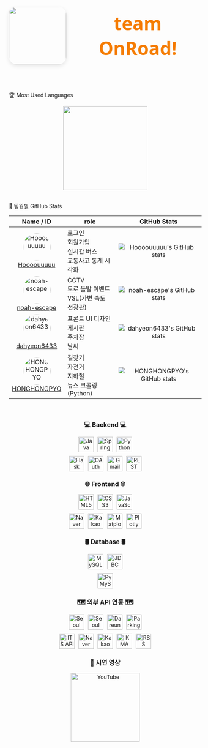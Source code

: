 <div align="center" style="display: flex; align-items: center; justify-content: center; gap: 20px; margin-bottom: 40px;">
  <img src="https://github.com/user-attachments/assets/7985261a-cb22-4b6e-8837-594ff9289a38"" width="150" style="border-radius: 20px; box-shadow: 0 4px 12px rgba(0,0,0,0.1);" />
  <h1 style="font-family: 'Segoe UI', Tahoma, Geneva, Verdana, sans-serif; font-weight: 700; font-size: 3rem; color: #1565c0; margin: 0;">
  <span style="color: #f57c00; text-decoration: none;">team OnRoad!</span>
  </h1>
</div>
<br/>

 🏆 Most Used Languages
<div align="center">
  <!-- ex: GitHub readme stats 언어 비율 카드 (옵션) -->
  <img src="https://github-readme-stats.vercel.app/api/top-langs/?username=Hoooouuuuu&repo=trafficRoad&layout=compact&theme=github_dark" height="220"/>
</div>

<br/>

 👥 팀원별 GitHub Stats

<div align="center">

| Name / ID | role | GitHub Stats |
|-----------|-------------|--------------|
| <div align="center"><img src="https://avatars.githubusercontent.com/u/83055772?v=4&s=72" width="72" height="72" style="border-radius:50%" alt="Hoooouuuuu" /><br><a href="https://github.com/Hoooouuuuu">Hoooouuuuu</a></div> | 로그인<br>회원가입<br>실시간 버스<br>교통사고 통계 시각화 | <div align="center">![Hoooouuuuu's GitHub stats](https://github-readme-stats.vercel.app/api?username=Hoooouuuuu&show_icons=true&theme=dark)</div> |
| <div align="center"><img src="https://avatars.githubusercontent.com/u/128485080?v=4&s=72" width="72" height="72" style="border-radius:50%" alt="noah-escape" /><br><a href="https://github.com/noah-escape">noah-escape</a></div> | CCTV<br>도로 돌발 이벤트<br>VSL(가변 속도 전광판) | <div align="center">![noah-escape's GitHub stats](https://github-readme-stats.vercel.app/api?username=noah-escape&show_icons=true&theme=radical)</div> |
| <div align="center"><img src="https://avatars.githubusercontent.com/u/110499677?v=4&s=72" width="72" height="72" style="border-radius:50%" alt="dahyeon6433" /><br><a href="https://github.com/dahyeon6433">dahyeon6433</a></div> | 프론트 UI 디자인<br>게시판<br>주차장<br>날씨 | <div align="center">![dahyeon6433's GitHub stats](https://github-readme-stats.vercel.app/api?username=dahyeon6433&show_icons=true&theme=gruvbox)</div> |
| <div align="center"><img src="https://avatars.githubusercontent.com/u/126768287?v=4&s=72" width="72" height="72" style="border-radius:50%" alt="HONGHONGPYO" /><br><a href="https://github.com/HONGHONGPYO">HONGHONGPYO</a></div> | 길찾기<br>자전거<br>지하철<br>뉴스 크롤링 (Python) | <div align="center">![HONGHONGPYO's GitHub stats](https://github-readme-stats.vercel.app/api?username=HONGHONGPYO&show_icons=true&theme=cobalt)</div> 
</div>

<br/>

<h3 align="center">💻 Backend 💻</h3>
<div style="text-align:center; margin-bottom: 20px;">
  <div style="display: flex; justify-content: center; gap: 10px; flex-wrap: wrap; max-width: 700px; margin: 0 auto;">
    <a href="https://www.java.com/" target="_blank" rel="noopener noreferrer">
      <img src="https://img.shields.io/badge/Java-007396?style=for-the-badge&logo=java&logoColor=white" alt="Java" height="40" />
    </a>
    <a href="https://spring.io/projects/spring-boot" target="_blank" rel="noopener noreferrer">
      <img src="https://img.shields.io/badge/Spring_Boot-6DB33F?style=for-the-badge&logo=spring&logoColor=white" alt="Spring Boot" height="40" />
    </a>
    <a href="https://www.python.org/" target="_blank" rel="noopener noreferrer">
      <img src="https://img.shields.io/badge/Python-3776AB?style=for-the-badge&logo=python&logoColor=white" alt="Python" height="40" />
    </a>
  </div>
  <div style="display: flex; justify-content: center; gap: 10px; flex-wrap: wrap; max-width: 700px; margin: 10px auto 0;">
    <a href="https://flask.palletsprojects.com/" target="_blank" rel="noopener noreferrer">
      <img src="https://img.shields.io/badge/Flask-000000?style=for-the-badge&logo=flask&logoColor=white" alt="Flask" height="40" />
    </a>
    <a href="https://oauth.net/" target="_blank" rel="noopener noreferrer">
      <img src="https://img.shields.io/badge/OAuth-000000?style=for-the-badge&logo=oauth&logoColor=white" alt="OAuth" height="40" />
    </a>
    <a href="https://mail.google.com/" target="_blank" rel="noopener noreferrer">
      <img src="https://img.shields.io/badge/Gmail-D14836?style=for-the-badge&logo=gmail&logoColor=white" alt="Gmail" height="40" />
    </a>
    <a href="https://restfulapi.net/" target="_blank" rel="noopener noreferrer">
      <img src="https://img.shields.io/badge/REST_API-61DAFB?style=for-the-badge&logo=rest&logoColor=black" alt="REST API" height="40" />
    </a>
  </div>
</div>

<h3 align="center">🌐 Frontend 🌐</h3>
<div style="text-align:center; margin-bottom: 20px;">
  <div style="display: flex; justify-content: center; gap: 10px; flex-wrap: wrap; max-width: 700px; margin: 0 auto;">
    <a href="https://developer.mozilla.org/en-US/docs/Web/HTML" target="_blank" rel="noopener noreferrer">
      <img src="https://img.shields.io/badge/HTML5-E34F26?style=for-the-badge&logo=html5&logoColor=white" alt="HTML5" height="40" />
    </a>
    <a href="https://developer.mozilla.org/en-US/docs/Web/CSS" target="_blank" rel="noopener noreferrer">
      <img src="https://img.shields.io/badge/CSS3-1572B6?style=for-the-badge&logo=css3&logoColor=white" alt="CSS3" height="40" />
    </a>
    <a href="https://developer.mozilla.org/en-US/docs/Web/JavaScript" target="_blank" rel="noopener noreferrer">
      <img src="https://img.shields.io/badge/JavaScript-F7DF1E?style=for-the-badge&logo=javascript&logoColor=black" alt="JavaScript" height="40" />
    </a>
  </div>
  <div style="display: flex; justify-content: center; gap: 10px; flex-wrap: wrap; max-width: 700px; margin: 10px auto 0;">
    <a href="https://navermaps.github.io/" target="_blank" rel="noopener noreferrer">
      <img src="https://img.shields.io/badge/Naver_Maps-03C75A?style=for-the-badge&logo=naver&logoColor=white" alt="Naver Maps" height="40" />
    </a>
    <a href="https://apis.map.kakao.com/" target="_blank" rel="noopener noreferrer">
      <img src="https://img.shields.io/badge/Kakao_Map-FFCD00?style=for-the-badge&logo=kakaotalk&logoColor=black" alt="Kakao Map" height="40" />
    </a>
    <a href="https://matplotlib.org/" target="_blank" rel="noopener noreferrer">
      <img src="https://img.shields.io/badge/Matplotlib-11557C?style=for-the-badge&logo=python&logoColor=white" alt="Matplotlib" height="40" />
    </a>
    <a href="https://plotly.com/javascript/" target="_blank" rel="noopener noreferrer">
      <img src="https://img.shields.io/badge/Plotly-3F4F75?style=for-the-badge&logo=plotly&logoColor=white" alt="Plotly" height="40" />
    </a>
  </div>
</div>

<h3 align="center">🛢️ Database 🛢️</h3>
<div style="text-align:center; margin-bottom: 20px;">
  <div style="display:flex; justify-content:center; gap:10px; flex-wrap:wrap; max-width:700px; margin:0 auto;">
    <a href="https://www.mysql.com/" target="_blank" rel="noopener noreferrer">
      <img src="https://img.shields.io/badge/MySQL-4479A1?style=for-the-badge&logo=mysql&logoColor=white" alt="MySQL" height="40" />
    </a>
    <a href="https://docs.oracle.com/javase/8/docs/technotes/guides/jdbc/" target="_blank" rel="noopener noreferrer">
      <img src="https://img.shields.io/badge/JDBC-007396?style=for-the-badge&logo=java&logoColor=white" alt="JDBC" height="40" />
    </a>
  </div>
  <div style="display:flex; justify-content:center; gap:10px; flex-wrap:wrap; max-width:700px; margin:10px auto 0;">
    <a href="https://pymysql.readthedocs.io/en/latest/" target="_blank" rel="noopener noreferrer">
      <img src="https://img.shields.io/badge/PyMySQL-3776AB?style=for-the-badge&logo=python&logoColor=white" alt="PyMySQL" height="40" />
    </a>
  </div>
</div>

<h3 align="center">🗺️ 외부 API 연동 🗺️</h3>
<div style="text-align:center; margin-bottom: 20px;">
  <div style="display: flex; justify-content: center; gap: 10px; flex-wrap: wrap; max-width: 700px; margin: 0 auto;">
    <a href="https://data.seoul.go.kr/" target="_blank" rel="noopener noreferrer">
      <img src="https://img.shields.io/badge/Seoul_Bus-0099FF?style=for-the-badge&logo=bus&logoColor=white" alt="Seoul Bus" height="40" />
    </a>
    <a href="https://data.seoul.go.kr/" target="_blank" rel="noopener noreferrer">
      <img src="https://img.shields.io/badge/Seoul_Subway-FFD400?style=for-the-badge&logo=subway&logoColor=black" alt="Seoul Subway" height="40" />
    </a>
    <a href="https://www.bikeseoul.com/" target="_blank" rel="noopener noreferrer">
      <img src="https://img.shields.io/badge/Dareungi_Bike-7BC043?style=for-the-badge&logo=bicycle&logoColor=white" alt="Dareungi Bike" height="40" />
    </a>
    <a href="#" target="_blank" rel="noopener noreferrer">
      <img src="https://img.shields.io/badge/Parking_API-008080?style=for-the-badge&logo=parking&logoColor=white" alt="Parking API" height="40" />
    </a>
  </div>
  <div style="display: flex; justify-content: center; gap: 10px; flex-wrap: wrap; max-width: 700px; margin: 10px auto 0;">
    <a href="#" target="_blank" rel="noopener noreferrer">
      <img src="https://img.shields.io/badge/ITS_API-FF6F61?style=for-the-badge&logo=car&logoColor=white" alt="ITS API" height="40" />
    </a>
    <a href="https://navermaps.github.io/" target="_blank" rel="noopener noreferrer">
      <img src="https://img.shields.io/badge/Naver_Maps-03C75A?style=for-the-badge&logo=naver&logoColor=white" alt="Naver Maps" height="40" />
    </a>
    <a href="https://apis.map.kakao.com/" target="_blank" rel="noopener noreferrer">
      <img src="https://img.shields.io/badge/Kakao_Maps-FFCD00?style=for-the-badge&logo=kakaotalk&logoColor=black" alt="Kakao Maps" height="40" />
    </a>
    <a href="https://www.kma.go.kr/" target="_blank" rel="noopener noreferrer">
      <img src="https://img.shields.io/badge/KMA_Weather-004D99?style=for-the-badge&logo=weather&logoColor=white" alt="KMA Weather" height="40" />
    </a>
    <a href="#" target="_blank" rel="noopener noreferrer">
      <img src="https://img.shields.io/badge/RSS_News-FF6600?style=for-the-badge&logo=rss&logoColor=white" alt="RSS News" height="40" />
    </a>
  </div>
</div>

<h3 align="center"> 🎥 시연 영상 </h3>
<div align="center">
  <a href="https://youtube.com/YOUR_CHANNEL" target="_blank" rel="noopener noreferrer">
    <img src="https://img.shields.io/badge/YouTube-FF0000?style=flat-square&logo=youtube&logoColor=white" alt="YouTube" width="180" />
  </a>
</div>
